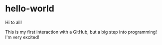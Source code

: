# hello-world

Hi to all!

This is my first interaction with a GitHub, but a big step into programming!
I'm very excited!
